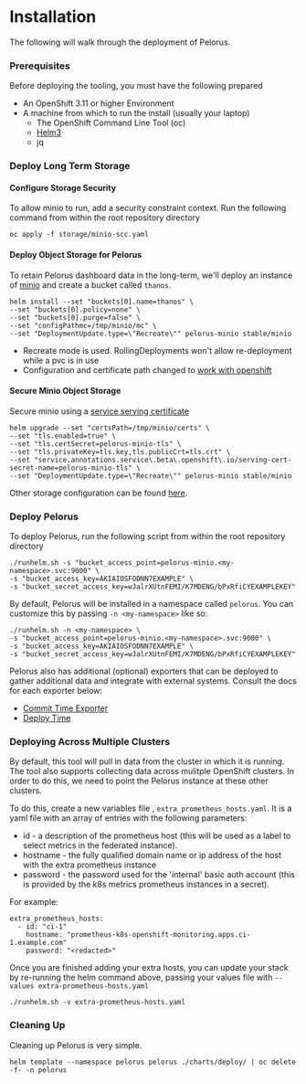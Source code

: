 
# Installation

The following will walk through the deployment of Pelorus.

### Prerequisites

Before deploying the tooling, you must have the following prepared

* An OpenShift 3.11 or higher Environment
* A machine from which to run the install (usually your laptop)
  * The OpenShift Command Line Tool (oc)
  * [Helm3](https://github.com/helm/helm/releases)
  * jq

### Deploy Long Term Storage

#### Configure Storage Security

To allow minio to run, add a security constraint context. Run the following command from within the root repository directory

```
oc apply -f storage/minio-scc.yaml
```

#### Deploy Object Storage for Pelorus

To retain Pelorus dashboard data in the long-term, we'll deploy an instance of [minio](https://github.com/helm/charts/tree/master/stable/minio) and create a bucket called `thanos`.

```
helm install --set "buckets[0].name=thanos" \
--set "buckets[0].policy=none" \
--set "buckets[0].purge=false" \
--set "configPathmc=/tmp/minio/mc" \
--set "DeploymentUpdate.type=\"Recreate\"" pelorus-minio stable/minio
```

* Recreate mode is used. RollingDeployments won't allow re-deployment while a pvc is in use
* Configuration and certificate path changed to [work with openshift]([https://github.com/minio/mc/issues/2640](https://github.com/minio/mc/issues/2640))

#### Secure Minio Object Storage

Secure minio using a [service serving certificate](https://docs.openshift.com/container-platform/4.1/authentication/certificates/service-serving-certificate.html)

```
helm upgrade --set "certsPath=/tmp/minio/certs" \
--set "tls.enabled=true" \
--set "tls.certSecret=pelorus-minio-tls" \
--set "tls.privateKey=tls.key,tls.publicCrt=tls.crt" \
--set "service.annotations.service\.beta\.openshift\.io/serving-cert-secret-name=pelorus-minio-tls" \
--set "DeploymentUpdate.type=\"Recreate\"" pelorus-minio stable/minio
```
Other storage configuration can be found [here](/docs/Storage.md).

### Deploy Pelorus

To deploy Pelorus, run the following script from within the root repository directory

```
./runhelm.sh -s "bucket_access_point=pelorus-minio.<my-namespace>.svc:9000" \
-s "bucket_access_key=AKIAIOSFODNN7EXAMPLE" \
-s "bucket_secret_access_key=wJalrXUtnFEMI/K7MDENG/bPxRfiCYEXAMPLEKEY"
```

By default, Pelorus will be installed in a namespace called `pelorus`. You can customize this by passing `-n <my-namespace>` like so:

```
./runhelm.sh -n <my-namespace> \
-s "bucket_access_point=pelorus-minio.<my-namespace>.svc:9000" \
-s "bucket_access_key=AKIAIOSFODNN7EXAMPLE" \
-s "bucket_secret_access_key=wJalrXUtnFEMI/K7MDENG/bPxRfiCYEXAMPLEKEY"
```

Pelorus also has additional (optional) exporters that can be deployed to gather additional data and integrate with external systems. Consult the docs for each exporter below:

* [Commit Time Exporter](/docs/Configuration.md#commit-time-exporter)
* [Deploy Time](/docs/Configuration.md#deploy-time-exporter)

### Deploying Across Multiple Clusters

By default, this tool will pull in data from the cluster in which it is running. The tool also supports collecting data across mulitple OpenShift clusters. In order to do this, we need to point the Pelorus instance at these other clusters.

To do this, create a new variables file , `extra_prometheus_hosts.yaml`.  It is a yaml file with an array of entries with the following parameters:

* id - a description of the prometheus host (this will be used as a label to select metrics in the federated instance).
* hostname - the fully qualified domain name or ip address of the host with the extra prometheus instance
* password - the password used for the 'internal' basic auth account (this is provided by the k8s metrics prometheus instances in a secret).

For example:

    extra_prometheus_hosts:
      - id: "ci-1"
        hostname: "prometheus-k8s-openshift-monitoring.apps.ci-1.example.com"
        password: "<redacted>"

Once you are finished adding your extra hosts, you can update your stack by re-running the helm command above, passing your values file with `--values extra-prometheus-hosts.yaml`

```
./runhelm.sh -v extra-prometheus-hosts.yaml
```

### Cleaning Up

Cleaning up Pelorus is very simple.

    helm template --namespace pelorus pelorus ./charts/deploy/ | oc delete -f- -n pelorus

